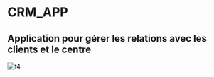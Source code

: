 # CRM_APP 
## Application pour gérer les relations avec les clients et le centre
![f4](https://user-images.githubusercontent.com/114807981/206200292-58ad61cc-0d37-4fad-a68d-44c0b4eb9cec.png)
